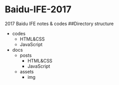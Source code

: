 # Baidu-IFE-2017
2017 Baidu IFE notes & codes
##Directory structure
+ codes
	+ HTML&CSS
	+ JavaScript
+ docs
	+ posts
		+ HTML&CSS
		+ JavaScript
	+ assets
	 	+ img
